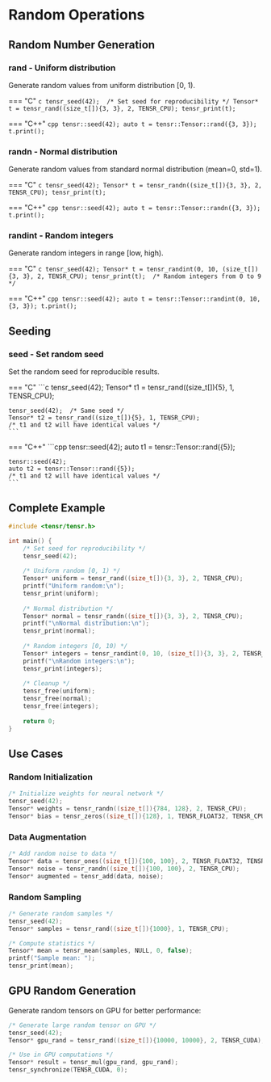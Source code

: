 # Random Operations

## Random Number Generation

### rand - Uniform distribution

Generate random values from uniform distribution [0, 1).

=== "C"
    ```c
    tensr_seed(42);  /* Set seed for reproducibility */
    Tensor* t = tensr_rand((size_t[]){3, 3}, 2, TENSR_CPU);
    tensr_print(t);
    ```

=== "C++"
    ```cpp
    tensr::seed(42);
    auto t = tensr::Tensor::rand({3, 3});
    t.print();
    ```

### randn - Normal distribution

Generate random values from standard normal distribution (mean=0, std=1).

=== "C"
    ```c
    tensr_seed(42);
    Tensor* t = tensr_randn((size_t[]){3, 3}, 2, TENSR_CPU);
    tensr_print(t);
    ```

=== "C++"
    ```cpp
    tensr::seed(42);
    auto t = tensr::Tensor::randn({3, 3});
    t.print();
    ```

### randint - Random integers

Generate random integers in range [low, high).

=== "C"
    ```c
    tensr_seed(42);
    Tensor* t = tensr_randint(0, 10, (size_t[]){3, 3}, 2, TENSR_CPU);
    tensr_print(t);  /* Random integers from 0 to 9 */
    ```

=== "C++"
    ```cpp
    tensr::seed(42);
    auto t = tensr::Tensor::randint(0, 10, {3, 3});
    t.print();
    ```

## Seeding

### seed - Set random seed

Set the random seed for reproducible results.

=== "C"
    ```c
    tensr_seed(42);
    Tensor* t1 = tensr_rand((size_t[]){5}, 1, TENSR_CPU);
    
    tensr_seed(42);  /* Same seed */
    Tensor* t2 = tensr_rand((size_t[]){5}, 1, TENSR_CPU);
    /* t1 and t2 will have identical values */
    ```

=== "C++"
    ```cpp
    tensr::seed(42);
    auto t1 = tensr::Tensor::rand({5});
    
    tensr::seed(42);
    auto t2 = tensr::Tensor::rand({5});
    /* t1 and t2 will have identical values */
    ```

## Complete Example

```c
#include <tensr/tensr.h>

int main() {
    /* Set seed for reproducibility */
    tensr_seed(42);
    
    /* Uniform random [0, 1) */
    Tensor* uniform = tensr_rand((size_t[]){3, 3}, 2, TENSR_CPU);
    printf("Uniform random:\n");
    tensr_print(uniform);
    
    /* Normal distribution */
    Tensor* normal = tensr_randn((size_t[]){3, 3}, 2, TENSR_CPU);
    printf("\nNormal distribution:\n");
    tensr_print(normal);
    
    /* Random integers [0, 10) */
    Tensor* integers = tensr_randint(0, 10, (size_t[]){3, 3}, 2, TENSR_CPU);
    printf("\nRandom integers:\n");
    tensr_print(integers);
    
    /* Cleanup */
    tensr_free(uniform);
    tensr_free(normal);
    tensr_free(integers);
    
    return 0;
}
```

## Use Cases

### Random Initialization

```c
/* Initialize weights for neural network */
tensr_seed(42);
Tensor* weights = tensr_randn((size_t[]){784, 128}, 2, TENSR_CPU);
Tensor* bias = tensr_zeros((size_t[]){128}, 1, TENSR_FLOAT32, TENSR_CPU);
```

### Data Augmentation

```c
/* Add random noise to data */
Tensor* data = tensr_ones((size_t[]){100, 100}, 2, TENSR_FLOAT32, TENSR_CPU);
Tensor* noise = tensr_randn((size_t[]){100, 100}, 2, TENSR_CPU);
Tensor* augmented = tensr_add(data, noise);
```

### Random Sampling

```c
/* Generate random samples */
tensr_seed(42);
Tensor* samples = tensr_rand((size_t[]){1000}, 1, TENSR_CPU);

/* Compute statistics */
Tensor* mean = tensr_mean(samples, NULL, 0, false);
printf("Sample mean: ");
tensr_print(mean);
```

## GPU Random Generation

Generate random tensors on GPU for better performance:

```c
/* Generate large random tensor on GPU */
tensr_seed(42);
Tensor* gpu_rand = tensr_rand((size_t[]){10000, 10000}, 2, TENSR_CUDA);

/* Use in GPU computations */
Tensor* result = tensr_mul(gpu_rand, gpu_rand);
tensr_synchronize(TENSR_CUDA, 0);
```
